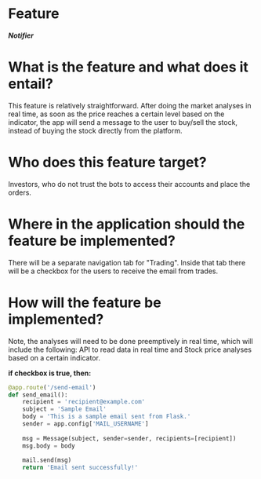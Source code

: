 # Feature

***Notifier***

# What is the feature and what does it entail? 


This feature is relatively straightforward. After doing the market analyses in real time, as soon as the price reaches a certain level based on the indicator, the app will send a message to the user to buy/sell the stock, instead of buying the stock directly from the platform.


# Who does this feature target? 

Investors, who do not trust the bots to access their accounts and place the orders.

# Where in the application should the feature be implemented?

There will be a separate navigation tab for "Trading". Inside that tab there will be a checkbox for the users to receive the email from trades. 

# How will the feature be implemented?

Note, the analyses will need to be done preemptively in real time, which will include the following: API to read data in real time and Stock price analyses based on a certain indicator.

**if checkbox is true, then:**

```python
@app.route('/send-email')
def send_email():
    recipient = 'recipient@example.com'
    subject = 'Sample Email'
    body = 'This is a sample email sent from Flask.'
    sender = app.config['MAIL_USERNAME']
    
    msg = Message(subject, sender=sender, recipients=[recipient])
    msg.body = body
    
    mail.send(msg)
    return 'Email sent successfully!'
```
